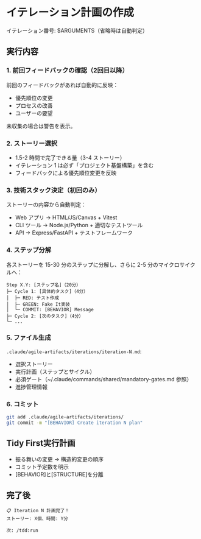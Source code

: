 # イテレーション計画の作成

イテレーション番号: $ARGUMENTS（省略時は自動判定）

## 実行内容

### 1. 前回フィードバックの確認（2回目以降）
前回のフィードバックがあれば自動的に反映：
- 優先順位の変更
- プロセスの改善
- ユーザーの要望

未収集の場合は警告を表示。

### 2. ストーリー選択
- 1.5-2 時間で完了できる量（3-4 ストーリー）
- イテレーション 1 は必ず「プロジェクト基盤構築」を含む
- フィードバックによる優先順位変更を反映

### 3. 技術スタック決定（初回のみ）
ストーリーの内容から自動判定：
- Web アプリ → HTML/JS/Canvas + Vitest
- CLI ツール → Node.js/Python + 適切なテストツール
- API → Express/FastAPI + テストフレームワーク

### 4. ステップ分解
各ストーリーを 15-30 分のステップに分解し、さらに 2-5 分のマイクロサイクルへ：

```
Step X.Y: [ステップ名]（20分）
├─ Cycle 1: [具体的タスク]（4分）
│  ├─ RED: テスト作成
│  ├─ GREEN: Fake It実装
│  └─ COMMIT: [BEHAVIOR] Message
├─ Cycle 2: [次のタスク]（4分）
└─ ...
```

### 5. ファイル生成
`.claude/agile-artifacts/iterations/iteration-N.md`:
- 選択ストーリー
- 実行計画（ステップとサイクル）
- 必須ゲート（~/.claude/commands/shared/mandatory-gates.md 参照）
- 進捗管理情報

### 6. コミット
```bash
git add .claude/agile-artifacts/iterations/
git commit -m "[BEHAVIOR] Create iteration N plan"
```

## Tidy First実行計画
- 振る舞いの変更 → 構造的変更の順序
- コミット予定数を明示
- [BEHAVIOR]と[STRUCTURE]を分離

## 完了後
```
📋 Iteration N 計画完了！
ストーリー: X個、時間: Y分

次: /tdd:run
```
